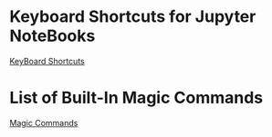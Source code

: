 <h1>Keyboard Shortcuts for Jupyter NoteBooks</h1>

[KeyBoard Shortcuts](http://video.udacity-data.com.s3.amazonaws.com/topher/2017/April/58e412d0_keyboard-shortcuts/keyboard-shortcuts.ipynb)

<h1> List of  Built-In Magic Commands </h1>

[Magic Commands](https://ipython.readthedocs.io/en/stable/interactive/magics.html)
